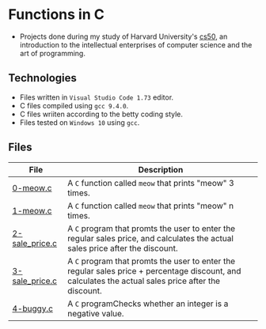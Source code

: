 # Functions in C


- Projects done during my study of Harvard University's [cs50](https://learning.edx.org/course/course-v1:HarvardX+CS50+X/block-v1:HarvardX+CS50+X+type@sequential+block@3c550787b1d1470bbdba91d14392bd43/block-v1:HarvardX+CS50+X+type@vertical+block@ffc346411661409a901306ca7c2b7b54), an introduction to the intellectual enterprises of computer science and the art of programming. 

## Technologies
- Files written in ```Visual Studio Code 1.73``` editor. 
- C files compiled using ```gcc 9.4.0```.
- C files wriiten according to the betty coding style. 
- Files tested on ```Windows 10``` using ```gcc```.

## Files

| File | Description |
| ---  | --- |
|[0-meow.c](0-meow.c)|A ```C``` function called ```meow``` that prints "meow" 3 times.|
|[1-meow.c](1-meow.c)|A ```C``` function called ```meow``` that prints "meow" n times.|
|[2-sale_price.c](2-sale_price.c)| A ```C``` program that promts the user to enter the regular sales price, and calculates the actual sales price after the discount.|
|[3-sale_price.c](3-sale_price.c)| A ```C``` program that promts the user to enter the regular sales price + percentage discount, and calculates the actual sales price after the discount.|
|[4-buggy.c](4-buggy.c)|A ```C``` programChecks whether an integer is a negative value.|
